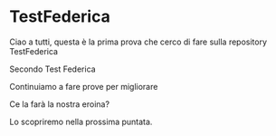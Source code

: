 # TestFederica
Ciao a tutti, questa è la prima prova che cerco di fare sulla repository TestFederica

Secondo Test Federica

Continuiamo a fare prove per migliorare

Ce la farà la nostra eroina?

Lo scopriremo nella prossima puntata.
